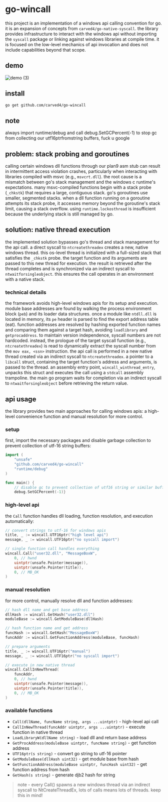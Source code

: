 # go-wincall

this project is an implementation of a windows api calling convention for go. it is an expansion of concepts from `carved4/go-native-syscall`. the library provides infrastructure to interact with the windows api without importing the `syscall` package or linking against windows libraries at compile time. it is focused on the low-level mechanics of api invocation and does not include capabilities beyond that scope.

## demo
![demo (3)](https://github.com/user-attachments/assets/0786f2db-043b-4b1e-8af2-da8f651c2864)

## install
```bash
go get github.com/carved4/go-wincall
```

## note 
always import runtime/debug and call debug.SetGCPercent(-1) to stop gc from collecting our utf16ptrfromstring buffers, fuck u google

## problem: stack probing and goroutines

calling certain windows dll functions through our plan9 asm stub can result in intermittent access violation crashes, particularly when interacting with libraries compiled with msvc (e.g., `msvcrt.dll`). the root cause is a mismatch between go's stack management and the windows c runtime's expectations. many msvc-compiled functions begin with a stack probe (`_chkstk`) that requires a large, contiguous stack. go's goroutines use smaller, segmented stacks. when a dll function running on a goroutine attempts its stack probe, it accesses memory beyond the goroutine's stack limit, causing a stack overflow. using `runtime.lockosthread` is insufficient because the underlying stack is still managed by go.

## solution: native thread execution

the implemented solution bypasses go's thread and stack management for the api call. a direct syscall to `ntcreatethreadex` creates a new, native windows thread. this os-level thread is initialized with a full-sized stack that satisfies the `_chkstk` probe. the target function and its arguments are passed to this new thread for execution. the result is retrieved after the thread completes and is synchronized via an indirect syscall to `ntwaitforsingleobject`. this ensures the call operates in an environment with a native stack.

### technical details

the framework avoids high-level windows apis for its setup and execution. module base addresses are found by walking the process environment block (`peb`) and its loader data structures. once a module like `ntdll.dll` is located in memory, its `pe` header is parsed to find the export address table (eat). function addresses are resolved by hashing exported function names and comparing them against a target hash, avoiding `loadlibrary` and `getprocaddress`. to maintain version independence, syscall numbers are not hardcoded. instead, the prologue of the target syscall function (e.g., `ntcreatethreadex`) is read to dynamically extract the syscall number from the `mov eax, <ssn>` instruction. the api call is performed in a new native thread created via an indirect syscall to `ntcreatethreadex`. a pointer to a `libcall` struct, containing the target function's address and arguments, is passed to the thread. an assembly entry point, `wincall_winthread_entry`, unpacks this struct and executes the call using a `stdcall` assembly trampoline. the main go program waits for completion via an indirect syscall to `ntwaitforsingleobject` before retrieving the return value.


## api usage

the library provides two main approaches for calling windows apis: a high-level convenience function and manual resolution for more control.

### setup

first, import the necessary packages and disable garbage collection to prevent collection of utf-16 string buffers:

```go
import (
	"unsafe"
	"github.com/carved4/go-wincall"
	"runtime/debug"
)

func main() {
	// disable gc to prevent collection of utf16 string or similar buffers we need throughout
	debug.SetGCPercent(-1)}
```

### high-level api

the `Call` function handles dll loading, function resolution, and execution automatically:

```go
// convert strings to utf-16 for windows apis
title, _ := wincall.UTF16ptr("high level api")
message, _ := wincall.UTF16ptr("no syscall import")

// single function call handles everything
wincall.Call("user32.dll", "MessageBoxW",
	0, // hwnd
	uintptr(unsafe.Pointer(message)),
	uintptr(unsafe.Pointer(title)),
	0, // MB_OK
)
```

### manual resolution

for more control, manually resolve dll and function addresses:

```go
// hash dll name and get base address
dllHash := wincall.GetHash("user32.dll")
moduleBase := wincall.GetModuleBase(dllHash)

// hash function name and get address
funcHash := wincall.GetHash("MessageBoxW")
funcAddr := wincall.GetFunctionAddress(moduleBase, funcHash)

// prepare arguments
title, _ := wincall.UTF16ptr("manual")
message, _ := wincall.UTF16ptr("no syscall import")

// execute in new native thread
wincall.CallInNewThread(
	funcAddr,
	0, // hwnd
	uintptr(unsafe.Pointer(message)),
	uintptr(unsafe.Pointer(title)),
	0, // MB_OK
)
```

### available functions

- `Call(dllName, funcName string, args ...uintptr)` - high-level api call
- `CallInNewThread(funcAddr uintptr, args ...uintptr)` - execute function in native thread
- `LoadLibraryW(dllName string)` - load dll and return base address
- `GetProcAddress(moduleBase uintptr, funcName string)` - get function address
- `UTF16ptr(s string)` - convert go string to utf-16 pointer
- `GetModuleBase(dllHash uint32)` - get module base from hash
- `GetFunctionAddress(moduleBase uintptr, funcHash uint32)` - get function address from hash
- `GetHash(s string)` - generate djb2 hash for string

> note - every Call() spawns a new windows thread via 
an indirect syscall to NtCreateThreadEx, lots of calls means lots of threads. keep this in mind!

